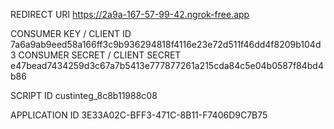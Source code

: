 REDIRECT URI
https://2a9a-167-57-99-42.ngrok-free.app

CONSUMER KEY / CLIENT ID
7a6a9ab9eed58a166ff3c9b936294818f4116e23e72d511f46dd4f8209b104d3
CONSUMER SECRET / CLIENT SECRET
e47bead7434259d3c67a7b5413e777877261a215cda84c5e04b0587f84bd4b86

SCRIPT ID
custinteg_8c8b11988c08

APPLICATION ID
3E33A02C-BFF3-471C-8B11-F7406D9C7B75